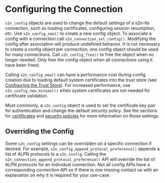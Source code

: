 # Configuring the Connection

`s2n_config` objects are used to change the default settings of a s2n-tls connection, such as loading certificates, configuring session resumption, etc. Use `s2n_config_new()` to create a new config object. To associate a config with a connection call `s2n_connection_set_config()`. Modifying the config after association will produce undefined behavior. It is not necessary to create a config object per connection; one config object should be used for many connections. Call `s2n_config_free()` to free the object when no longer needed. _Only_ free the config object when all connections using it have been freed.

Calling `s2n_config_new()` can have a performance cost during config creation due to loading
default system certificates into the trust store (see [Configuring the Trust Store](./ch09-certificates.md#configuring-the-trust-store)).
For increased performance, use `s2n_config_new_minimal()` when system certificates are not needed
for certificate validation.

Most commonly, a `s2n_config` object is used to set the certificate key pair for authentication and change the default security policy. See the sections for [certificates](./ch09-certificates.md) and [security policies](./ch06-security-policies.md) for more information on those settings.

## Overriding the Config

Some `s2n_config` settings can be overridden on a specific connection if desired. For example, `s2n_config_append_protocol_preference()` appends a list of ALPN protocols to a `s2n_config`. Calling the `s2n_connection_append_protocol_preference()` API will override the list of ALPN protocols for an individual connection. Not all config APIs have a corresponding connection API so if there is one missing contact us with an explanation on why it is required for your use-case.
